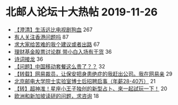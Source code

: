 # 北邮人论坛十大热帖 2019-11-26

- [【澄清】生活远比电视剧狗血](https://bbs.byr.cn/article/Feeling/3130180) 267
- [有人关注香港问题吗](https://bbs.byr.cn/article/Talking/6167627) 87
- [求大家给苦难的我个建议或者出路](https://bbs.byr.cn/article/Job/2066984) 67
- [理财基金股票讨论群 带小白入场有干货](https://bbs.byr.cn/article/Financial/76744) 36
- [诗词接龙](https://bbs.byr.cn/article/StudyShare/193767) 36
- [【问题】中国移动套餐这么贵了？？](https://bbs.byr.cn/article/Picture/3250012) 32
- [【转载】网易裁员，让保安把身患绝症的我赶出公司。我在网易亲](https://bbs.byr.cn/article/WorkLife/1133875) 29
- [北京邮电大学院士实验室博士后招聘启事（年薪28-40万）](https://bbs.byr.cn/article/AimGraduate/1177921) 21
- [【转】超神准！星座小王子独创的新型占卜、來一起試玩一下！](https://bbs.byr.cn/article/Constellations/326533) 20
- [欧洲和新加坡读研的问题，求咨询](https://bbs.byr.cn/article/GoAbroad/308384) 18


